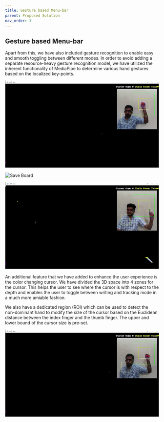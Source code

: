 ```yaml
---
title: Gesture based Menu-bar
parent: Proposed Solution
nav_order: 3
---
```

## Gesture based Menu-bar

Apart from this, we have also included gesture recognition to enable easy and smooth toggling between different modes. In order to avoid adding a separate resource-heavy gesture recognition model, we have utilized the inherent functionality of MediaPipe to determine various hand gestures based on the localized key-points.

![Eraser](assets/eraser.gif)

![Save Board](assets/save_board.gif)

![Cursor Color Changer](assets/cursor_color_changer.gif)

An additional feature that we have added to enhance the user experience is the color changing cursor. We have divided the 3D space into 4 zones for the cursor. This helps the user to see where the cursor is with respect to the depth and enables the user to toggle between writing and tracking mode in a much more amiable fashion.

We also have a dedicated region (ROI) which can be used to detect the non-dominant hand to modify the size of the cursor based on the Euclidean distance between the index finger and the thumb finger. The upper and lower bound of the cursor size is pre-set.

![Cursor Size Changer](assets/cursor_size_changer.gif)